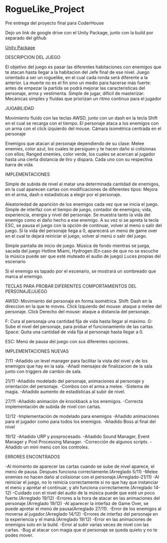 # RogueLike_Project
 Pre entrega del proyecto final para CoderHouse

Dejo un link de google drive con el Unity Package, junto con la build por separado del github

[Unity Package](https://drive.google.com/drive/folders/1aQILSAPhrYFZvgouzeOo0fLmLMCyv8uu)

DESCRIPCION DEL JUEGO

El objetivo del juego es pasar las diferentes habitaciones con enemigos que te atacan hasta llegar a la habitacion del Jefe final de ese nivel.
Juego orientado a ser un roguelike, en el cual cada ronda será diferente a la anterior. 
La muerte no es el fin sino un medio para hacerse más fuerte: antes de empezar la partida se podrá mejorar las caracteristicas del personaje, arma y vestimenta.
Simple de jugar, dificil de masterizar: Mecánicas simples y fluidas que priorizan un ritmo continuo para el jugador 

JUGABILIDAD

Movimiento fluido con las teclas AWSD, junto con un dash en la tecla Shift en el cual se recarga con el tiempo.
El personaje ataca a los enemigos con un arma con el click izquierdo del mouse.
Cámara isométrica centrada en el personaje

Enemigos que atacan al personaje dependiendo de su clase: Melee enemies, color azul, los cuales te persiguen y te hacen daño si colisionas con ellos; Ranged enemies, color verde, los cuales se acercan al jugador hasta una cierta distancia de tiro y dispara. Cada uno con su respectiva barra de vida.

IMPLEMENTACIONES

Simple de subida de nivel al matar una determinada cantidad de enemigos, en la cual aparecen cartas con modificaciones de diferentes tipos: Mejora en el arma, dash o estadisticas a elegir por el personaje.

Aleatoriedad de aparición de los enemigos cada vez que se inicia el juego.
Simple de interfaz con el tiempo de juego, contador de enemigos; vida, experiencia, energia y nivel del personaje.
Se muestra tanto la vida del enemigo como el daño hecho a ese enemigo.
A su vez si se apreta la tecla ESC, se pausa el juego con la opción de continuar, volver al menú o salir del juego. 
Si la vida del personaje llega a 0, aparecerá un menú de game over en el cual te dejará reiniciar el juego, volver al menú o salir del juego.

Simple pantalla de inicio de juego.
Música de fondo mientras se juega, sacada del juego Hotline Miami, Hydrogen.(En caso de que no se escuche la música puede ser que esté muteado el audio de juego)
Luces propias del escenario

Si el enemigo es tapado por el escenario, se mostrará un sombreado que marca al enemigo.

TECLAS PARA PROBAR DIFERENTES COMPORTAMIENTOS DEL PERSONAJE/JUEGO

AWSD: Movimiento del personaje en forma isométrica.
Shift: Dash en la direccion en la que te moves.
Click Izquierdo del mouse: ataque a melee del personaje.
Click Derecho del mouse: ataque a distancia del personaje.

F: Cura al personaja una cantidad fija de vida hasta llegar al máximo.
G: Sube el nivel del personaje, para probar el funcionamiento de las cartas
Space: Quita una cantidad de vida fija al personaje hasta llegar a 0.

ESC: Menú de pausa del juego con sus diferentes opciones.

IMPLEMENTACIONES NUEVAS

7/11
-Añadido un level manager para facilitar la vista del nivel y de los enemigos que hay en la sala.
-Añadí mensajes de finalizacion de la sala junto con triggers de cambio de sala. 

21/11
-Añadido modelado del personaje, animaciones al personaje y orientación del personaje.
-Combos con el arma a melee.
-Sistema de magia.
-Añadido aumento de estadísticas al subir de nivel.

27/11
-Añadido animación de knockback a los enemigos.
-Correcta implementación de subida de nivel con cartas.

12/12
-Implementación de modelado para enemigos
-Añadido animaciones para el jugador como para todos los enemigos.
-Añadido Boss al final del nivel

19/12
-Añadido URP y posprocesado.
-Añadido Sound Manager, Event Manager y Post Processing Manager.
-Corrección de algunos scripts.
-Añadido un mini menú con los controles.

ERRORES ENCONTRADOS 

-Al momento de aparecer las cartas cuando se sube de nivel aparece, el menú de pausa. Despues funciona correctamente.(Arreglado 5/11)
-Melee enemies no hacen daño al colisionar con el personaje.(Arreglado-21/11)
-Al reiniciar el juego, no lo reinicia correctamente si no que hay que instanciar el menú y apretar el continuar, y ahí funciona correctamente.(Arreglado    14-12)
-Cuidado con el nivel del audio de la música puede que esté un poco fuerte.(Arreglado 19/12)
-Errores a la hora de atacar en las animaciones del personaje.(Arreglado 19/12)
-Al aparecer la interfaz de Game Over, se puede apretar el menú de pausa(Arreglado 27/11).
-Error de los enemigos al moverse al jugador.(Arreglado 14/12)
-Errores de interfaz del personaje en la experiencia y el maná.(Arreglado 19/12)
-Error en las animaciones de enemigos solo en la build.
-Error al subir varias veces de nivel con las cartas.
-Bug al atacar con magia que el personaje se queda quieto y no te podes mover.
